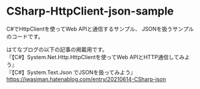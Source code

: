 # CSharp-HttpClient-json-sample

C#でHttpClientを使ってWeb APIと通信するサンプル、
JSONを扱うサンプルのコードです。  



はてなブログの以下の記事の掲載用です。  
『【C#】System.Net.Http.HttpClientを使ってWeb APIとHTTP通信してみよう』  
『【C#】System.Text.Json でJSONを扱ってみよう』  
https://iwasiman.hatenablog.com/entry/20210614-CSharp-json
